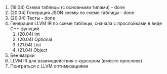 1. (19.04) Схема таблицы (с основными типами) - done
2. (20.04) Генерация JSON схемы по схеме таблицы - done
3. (20.04) Тесты - done
4. Генерация LLVM IR по схеме таблицы, сначала с прослойками в виде C++ функций
   1. (20.04) Int
   2. (20.04) Optional
   3. (21.04) List
   4. (21.04) Object
5. Бенчмарки
6. LLVM IR для взаимодействия с курсором (вместо прослоек)
7. Поиграться с LLVM оптимизациями
